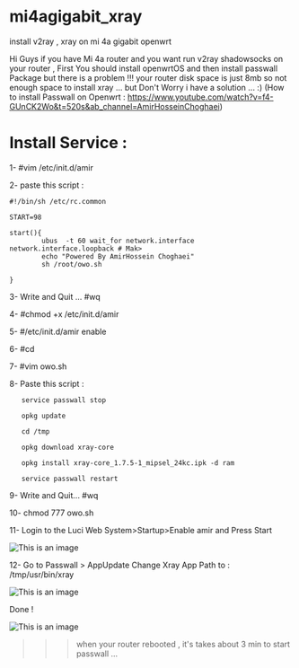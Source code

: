 # mi4agigabit_xray
install v2ray , xray on mi 4a gigabit openwrt

Hi Guys if you have Mi 4a router and you want run v2ray shadowsocks on your router , First You should install openwrtOS and then install passwall Package 
but there is a problem !!! your router disk space is just 8mb so not enough space to install xray ...
but Don't Worry i have a solution ... :)
(How to install Passwall on Openwrt : https://www.youtube.com/watch?v=f4-GUnCK2Wo&t=520s&ab_channel=AmirHosseinChoghaei)

# Install Service :

1- #vim /etc/init.d/amir

2- paste this script :
```
#!/bin/sh /etc/rc.common

START=98

start(){
        ubus  -t 60 wait_for network.interface network.interface.loopback # Mak>
        echo "Powered By AmirHossein Choghaei"
        sh /root/owo.sh
        
}
```

3- Write and Quit ... #wq

4- #chmod +x /etc/init.d/amir

5- #/etc/init.d/amir enable

6- #cd

7- #vim owo.sh

8- Paste this script :
```
   service passwall stop

   opkg update

   cd /tmp

   opkg download xray-core

   opkg install xray-core_1.7.5-1_mipsel_24kc.ipk -d ram

   service passwall restart
   ```


9- Write and Quit... #wq


10- chmod 777 owo.sh

11- Login to the Luci Web System>Startup>Enable amir and Press Start

![This is an image](https://pars-space.ir/wp-content/uploads/2023/03/Screenshot-2023-03-10-113014.jpg)

12- Go to Passwall > AppUpdate Change Xray App Path to : /tmp/usr/bin/xray 

![This is an image](https://pars-space.ir/wp-content/uploads/2023/03/Sp.jpg)

Done !

![This is an image](https://pars-space.ir/wp-content/uploads/2023/03/Passwall.jpg)

>>> when your router rebooted , it's takes about 3 min to start passwall ...
